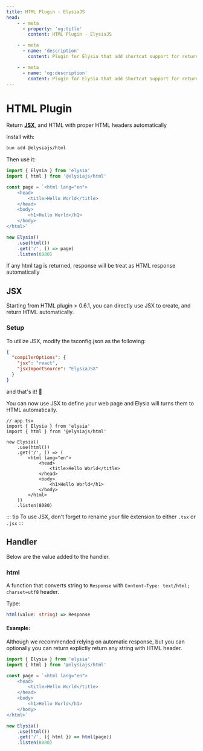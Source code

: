 ```yaml
---
title: HTML Plugin - ElysiaJS
head:
    - - meta
      - property: 'og:title'
        content: HTML Plugin - ElysiaJS

    - - meta
      - name: 'description'
        content: Plugin for Elysia that add shortcut support for returning HTML in Elysia server. Start by installing the plugin with "bun add @elysiajs/html".

    - - meta
      - name: 'og:description'
        content: Plugin for Elysia that add shortcut support for returning HTML in Elysia server. Start by installing the plugin with "bun add @elysiajs/html".
---
```


# HTML Plugin
Return [**JSX**](#jsx), and HTML with proper HTML headers automatically

Install with:
```bash
bun add @elysiajs/html
```

Then use it:
```typescript
import { Elysia } from 'elysia'
import { html } from '@elysiajs/html'

const page = `<html lang="en">
    <head>
        <title>Hello World</title>
    </head>
    <body>
        <h1>Hello World</h1>
    </body>
</html>`

new Elysia()
    .use(html())
    .get('/', () => page)
    .listen(8080)
```

If any html tag is returned, response will be treat as HTML response automatically

## JSX
Starting from HTML plugin > 0.6.1, you can directly use JSX to create, and return HTML automatically.

### Setup
To utilize JSX, modify the tsconfig.json as the following:
```json
{
  "compilerOptions": {
    "jsx": "react",
    "jsxImportSource": "ElysiaJSX"
  }
}
```

and that's it! 🎉

You can now use JSX to define your web page and Elysia will turns them to HTML automatically.

```tsx
// app.tsx
import { Elysia } from 'elysia'
import { html } from '@elysiajs/html'

new Elysia()
    .use(html())
    .get('/', () => (
        <html lang="en">
            <head>
                <title>Hello World</title>
            </head>
            <body>
                <h1>Hello World</h1>
            </body>
        </html>
    ))
    .listen(8080)
```

::: tip
To use JSX, don't forget to rename your file extension to either `.tsx` or `.jsx`
:::

## Handler
Below are the value added to the handler.

### html
A function that converts string to `Response` with `Content-Type: text/html; charset=utf8` header.

Type:
```typescript
html(value: string) => Response
```

#### Example:
Although we recommended relying on automatic response, but you can optionally you can return explictly return any string with HTML header.

```typescript
import { Elysia } from 'elysia'
import { html } from '@elysiajs/html'

const page = `<html lang="en">
    <head>
        <title>Hello World</title>
    </head>
    <body>
        <h1>Hello World</h1>
    </body>
</html>`

new Elysia()
    .use(html())
    .get('/', ({ html }) => html(page))
    .listen(8080)
```
